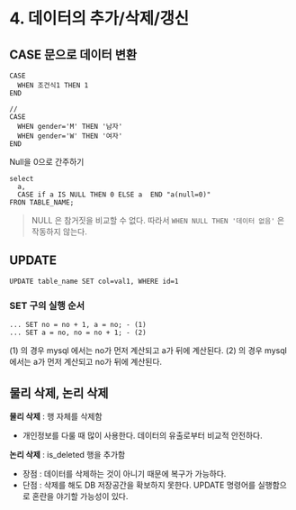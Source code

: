 # 4. 데이터의 추가/삭제/갱신

## CASE 문으로 데이터 변환

```query
CASE
  WHEN 조건식1 THEN 1
END

//
CASE
  WHEN gender='M' THEN '남자'
  WHEN gender='W' THEN '여자'
END
```

Null을 0으로 간주하기

```query
select
  a,
  CASE if a IS NULL THEN 0 ELSE a  END "a(null=0)"
FRON TABLE_NAME;
```

> NULL 은 참거짓을 비교할 수 없다. 따라서 `WHEN NULL THEN '데이터 없음'` 은 작동하지 않는다.

## UPDATE

```
UPDATE table_name SET col=val1, WHERE id=1
```

### SET 구의 실행 순서

```query
... SET no = no + 1, a = no; - (1)
... SET a = no, no = no + 1; - (2)
```

(1) 의 경우 mysql 에서는 no가 먼저 계산되고 a가 뒤에 계산된다.
(2) 의 경우 mysql 에서는 a가 먼저 계산되고 no가 뒤에 계산된다.


## 물리 삭제, 논리 삭제

**물리 삭제** : 행 자체를 삭제함

- 개인정보를 다룰 때 많이 사용한다. 데이터의 유출로부터 비교적 안전하다.

**논리 삭제** : is_deleted 행을 추가함

- 장점 : 데이터를 삭제하는 것이 아니기 때문에 복구가 가능하다.
- 단점 : 삭제를 해도 DB 저장공간을 확보하지 못한다. UPDATE 명령어를 실행함으로 혼란을 야기할 가능성이 있다.

